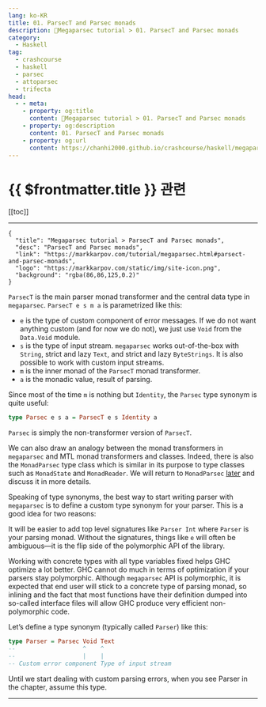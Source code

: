 ```yaml
---
lang: ko-KR
title: 01. ParsecT and Parsec monads
description: 🐑Megaparsec tutorial > 01. ParsecT and Parsec monads
category:
  - Haskell
tag: 
  - crashcourse
  - haskell
  - parsec
  - attoparsec
  - trifecta
head:
  - - meta:
    - property: og:title
      content: 🐑Megaparsec tutorial > 01. ParsecT and Parsec monads
    - property: og:description
      content: 01. ParsecT and Parsec monads
    - property: og:url
      content: https://chanhi2000.github.io/crashcourse/haskell/megaparsec/01.html
---
```


# {{ $frontmatter.title }} 관련

[[toc]]

---

```component VPCard
{
  "title": "Megaparsec tutorial > ParsecT and Parsec monads",
  "desc": "ParsecT and Parsec monads",
  "link": "https://markkarpov.com/tutorial/megaparsec.html#parsect-and-parsec-monads",
  "logo": "https://markkarpov.com/static/img/site-icon.png",
  "background": "rgba(86,86,125,0.2)"
}
```

`ParsecT` is the main parser monad transformer and the central data type in `megaparsec`. `ParsecT e s m a` is parametrized like this:

- `e` is the type of custom component of error messages. If we do not want anything custom (and for now we do not), we just use `Void` from the `Data.Void` module.
- `s` is the type of input stream. `megaparsec` works out-of-the-box with `String`, strict and lazy `Text`, and strict and lazy `ByteStrings`. It is also possible to work with custom input streams.
- `m` is the inner monad of the `ParsecT` monad transformer.
- `a` is the monadic value, result of parsing.

Since most of the time `m` is nothing but `Identity`, the `Parsec` type synonym is quite useful:

```haskell
type Parsec e s a = ParsecT e s Identity a
```

`Parsec` is simply the non-transformer version of `ParsecT`.

We can also draw an analogy between the monad transformers in `megaparsec` and MTL monad transformers and classes. Indeed, there is also the `MonadParsec` type class which is similar in its purpose to type classes such as `MonadState` and `MonadReader`. We will return to `MonadParsec` [later](10.md) and discuss it in more details.

Speaking of type synonyms, the best way to start writing parser with `megaparsec` is to define a custom type synonym for your parser. This is a good idea for two reasons:

It will be easier to add top level signatures like `Parser Int` where `Parser` is your parsing monad. Without the signatures, things like `e` will often be ambiguous—it is the flip side of the polymorphic API of the library.

Working with concrete types with all type variables fixed helps GHC optimize a lot better. GHC cannot do much in terms of optimization if your parsers stay polymorphic. Although `megaparsec` API is polymorphic, it is expected that end user will stick to a concrete type of parsing monad, so inlining and the fact that most functions have their definition dumped into so-called interface files will allow GHC produce very efficient non-polymorphic code.

Let’s define a type synonym (typically called `Parser`) like this:

```haskell
type Parser = Parsec Void Text
--                   ^    ^
--                   |    |
-- Custom error component Type of input stream
```

Until we start dealing with custom parsing errors, when you see Parser in the chapter, assume this type.

---

